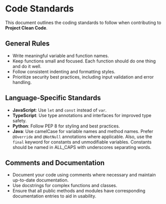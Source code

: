 # Code Standards

This document outlines the coding standards to follow when contributing to **Project Clean Code**.

## General Rules
- Write meaningful variable and function names.
- Keep functions small and focused. Each function should do one thing and do it well.
- Follow consistent indenting and formatting styles.
- Prioritize security best practices, including input validation and error handling.

## Language-Specific Standards
- **JavaScript**: Use `let` and `const` instead of `var`.
- **TypeScript**: Use type annotations and interfaces for improved type safety.
- **Python**: Follow PEP 8 for styling and best practices.
- **Java**: Use camelCase for variable names and method names. Prefer `@Override` and `@NotNull` annotations where applicable. Also, use the `final` keyword for constants and unmodifiable variables. Constants should be named in ALL_CAPS with underscores separating words.

## Comments and Documentation
- Document your code using comments where necessary and maintain up-to-date documentation.
- Use docstrings for complex functions and classes.
- Ensure that all public methods and modules have corresponding documentation entries to aid in usability.
